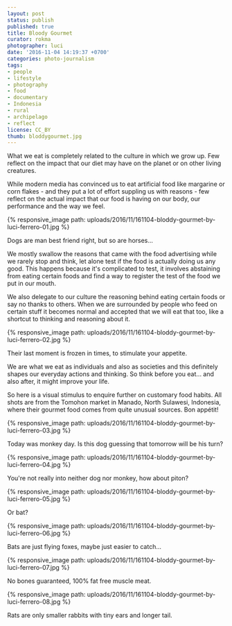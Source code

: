```yaml
---
layout: post
status: publish
published: true
title: Bloody Gourmet
curator: rokma
photographer: luci
date: '2016-11-04 14:19:37 +0700'
categories: photo-journalism
tags:
- people
- lifestyle
- photography
- food
- documentary
- Indonesia
- rural
- archipelago
- reflect
license: CC_BY
thumb: bloddygourmet.jpg
---
```

What we eat is completely related to the culture in which we grow up. Few reflect on the impact that our diet may have on the planet or on other living creatures.

While modern media has convinced us to eat artificial food like margarine or corn flakes - and they put a lot of effort suppling us with reasons -  few reflect on the actual impact that our food is having on our body, our performance and the way we feel.



{% responsive_image path: uploads/2016/11/161104-bloddy-gourmet-by-luci-ferrero-01.jpg %}

Dogs are man best friend right, but so are horses...

We mostly swallow the reasons that came with the food advertising while we rarely stop and think, let alone test if the food is actually doing us any good. This happens because it's complicated to test, it involves abstaining from eating certain foods and find a way to register the test of the food we put in our mouth.

We also delegate to our culture the reasoning behind eating certain foods or say no thanks to others. When we are surrounded by people who feed on certain stuff it becomes normal and accepted that we will eat that too, like a shortcut to thinking and reasoning about it.



{% responsive_image path: uploads/2016/11/161104-bloddy-gourmet-by-luci-ferrero-02.jpg %}

Their last moment is frozen in times, to stimulate your appetite.

We are what we eat as individuals and also as societies and this definitely shapes our everyday actions and thinking. So think before you eat... and also after, it might improve your life.

So here is a visual stimulus to enquire further on customary food habits. All shots are from the Tomohon market in Manado, North Sulawesi, Indonesia, where their gourmet food comes from quite unusual sources. Bon appétit!

{% responsive_image path: uploads/2016/11/161104-bloddy-gourmet-by-luci-ferrero-03.jpg %}

Today was monkey day. Is this dog guessing that tomorrow will be his turn?

{% responsive_image path: uploads/2016/11/161104-bloddy-gourmet-by-luci-ferrero-04.jpg %}

You're not really into neither dog nor monkey, how about piton?

{% responsive_image path: uploads/2016/11/161104-bloddy-gourmet-by-luci-ferrero-05.jpg %}

Or bat?

{% responsive_image path: uploads/2016/11/161104-bloddy-gourmet-by-luci-ferrero-06.jpg %}

Bats are just flying foxes, maybe just easier to catch...

{% responsive_image path: uploads/2016/11/161104-bloddy-gourmet-by-luci-ferrero-07.jpg %}

No bones guaranteed, 100% fat free muscle meat.

{% responsive_image path: uploads/2016/11/161104-bloddy-gourmet-by-luci-ferrero-08.jpg %}

Rats are only smaller rabbits with tiny ears and longer tail.
